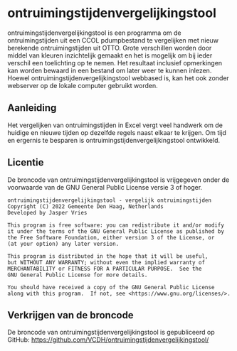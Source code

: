 # ontruimingstijdenvergelijkingstool
ontruimingstijdenvergelijkingstool is een programma om de ontruimingstijden uit een CCOL pdumpbestand te vergelijken met nieuw berekende ontruimingstijden uit OTTO. Grote verschillen worden door middel van kleuren inzichtelijk gemaakt en het is mogelijk om bij ieder verschil een toelichting op te nemen. Het resultaat inclusief opmerkingen kan worden bewaard in een bestand om later weer te kunnen inlezen. Hoewel ontruimingstijdenvergelijkingstool webbased is, kan het ook zonder webserver op de lokale computer gebruikt worden.

## Aanleiding
Het vergelijken van ontruimingstijden in Excel vergt veel handwerk om de huidige en nieuwe tijden op dezelfde regels naast elkaar te krijgen. Om tijd en ergernis te besparen is ontruimingstijdenvergelijkingstool ontwikkeld.

## Licentie
De broncode van ontruimingstijdenvergelijkingstool is vrijgegeven onder de voorwaarde van de 
GNU General Public License versie 3 of hoger.

    ontruimingstijdenvergelijkingstool - vergelijk ontruimingstijden
    Copyright (C) 2022 Gemeente Den Haag, Netherlands
    Developed by Jasper Vries
 
    This program is free software: you can redistribute it and/or modify
    it under the terms of the GNU General Public License as published by
    the Free Software Foundation, either version 3 of the License, or
    (at your option) any later version.
 
    This program is distributed in the hope that it will be useful,
    but WITHOUT ANY WARRANTY; without even the implied warranty of
    MERCHANTABILITY or FITNESS FOR A PARTICULAR PURPOSE.  See the
    GNU General Public License for more details.
 
    You should have received a copy of the GNU General Public License
    along with this program.  If not, see <https://www.gnu.org/licenses/>.

## Verkrijgen van de broncode
De broncode van ontruimingstijdenvergelijkingstool is gepubliceerd op GitHub:
https://github.com/VCDH/ontruimingstijdenvergelijkingstool/
